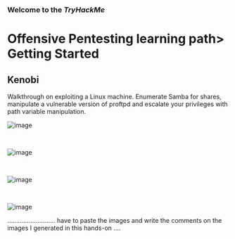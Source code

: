 <p><h3> Welcome to the <em>TryHackMe </em></h3>
<h1>Offensive Pentesting learning path> Getting Started</h1>
<h2>Kenobi</h2>
<p>Walkthrough on exploiting a Linux machine. Enumerate Samba for shares, manipulate a vulnerable version of proftpd and escalate your privileges with path variable manipulation.</p>

![image](https://github.com/user-attachments/assets/e3aeb236-f152-46ef-8d21-8d03d39ad9de)

<br>

![image](https://github.com/user-attachments/assets/2a51d9e3-f40e-4c56-a45c-06cdafea8c83)

<br>

![image](https://github.com/user-attachments/assets/bc93c5e6-8230-46c3-b1ff-88bca4576e74)

<br>

![image](https://github.com/user-attachments/assets/cd2d1db9-2bc8-4134-b0c6-f174fc630a98)

<p>...........................  have to paste the images and write the comments on the images I generated in this hands-on ....</p>







